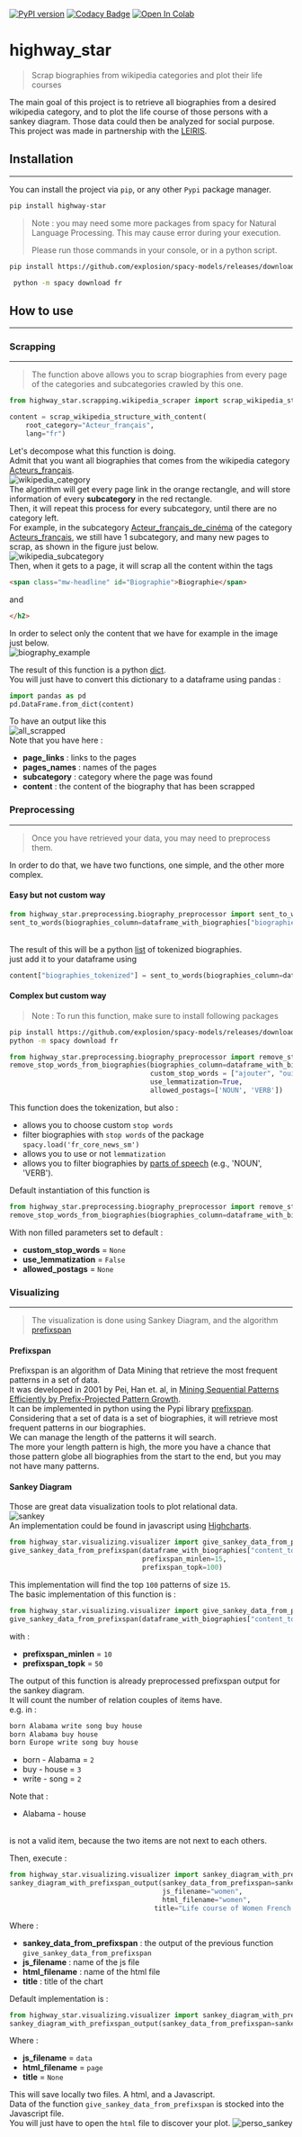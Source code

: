 [![PyPI version](https://badge.fury.io/py/highway-star.svg)](https://badge.fury.io/py/highway-star)
[![Codacy Badge](https://app.codacy.com/project/badge/Grade/6effb779e7c6484f911eca856e0d5075)](https://www.codacy.com/gh/matheo-daly/highway_star/dashboard?utm_source=github.com&amp;utm_medium=referral&amp;utm_content=matheo-daly/highway_star&amp;utm_campaign=Badge_Grade)
[![Open In Colab](https://colab.research.google.com/assets/colab-badge.svg)](https://colab.research.google.com/github/matheo-daly/deepbedmap/)
# highway_star
>Scrap biographies from wikipedia categories and plot their life courses

The main goal of this project is to retrieve all biographies from a desired wikipedia category, and to plot the life course of those persons 
with a sankey diagram. Those data could then be analyzed for social purpose. <br>
This project was made in partnership with the [LEIRIS](https://www.univ-montp3.fr/fr/<nolink>/toutes-les-unités-de-recherche/leiris-laboratoire-détudes-interdisciplinaires-sur).
## Installation

---
You can install the project via `pip`, or any other `Pypi` package manager.

```bash
pip install highway-star
```

>Note : you may need some more packages from spacy for Natural Language Processing. This may cause error during your execution.
>
>Please run those commands in your console, or in a python script. 

```bash 
pip install https://github.com/explosion/spacy-models/releases/download/fr_core_news_sm-2.0.0/fr_core_news_sm-2.0.0.tar.gz#egg=fr_core_news_sm==2.0.0
```
```bash 
 python -m spacy download fr
```

## How to use

---
### Scrapping

---

>The function above allows you to scrap biographies from every page of the categories and subcategories crawled by this one.
````python
from highway_star.scrapping.wikipedia_scraper import scrap_wikipedia_structure_with_content

content = scrap_wikipedia_structure_with_content(
    root_category="Acteur_français",
    lang="fr")
````
Let's decompose what this function is doing. <br>
Admit that you want all biographies that comes from the wikipedia category [Acteurs_français](https://fr.wikipedia.org/wiki/Catégorie:Acteur_français). <br>
![wikipedia_category](img/category_wikipedia.png) <br>
The algorithm will get every page link in the orange rectangle, and will store information of every **subcategory** in the red rectangle.<br>
Then, it will repeat this process for every subcategory, until there are no category left. <br>
For example, in the subcategory [Acteur_français_de_cinéma](https://fr.wikipedia.org/wiki/Catégorie:Acteur_français_de_cinéma) of the category [Acteurs_français](https://fr.wikipedia.org/wiki/Catégorie:Acteur_français), 
we still have 1 subcategory, and many new pages to scrap, as shown in the figure just below. <br>
![wikipedia_subcategory](img/subcategory_wikipedia.png) <br>
Then, when it gets to a page, it will scrap all the content within the tags
````html
<span class="mw-headline" id="Biographie">Biographie</span>
````
and 
````html
</h2>
````
In order to select only the content that we have for example in the image just below. <br>
![biography_example](img/biography.png)
<br>

The result of this function is a python [dict](https://www.w3schools.com/python/python_dictionaries.asp).
<br> You will just have to convert this dictionary to a dataframe using pandas : 
````python
import pandas as pd
pd.DataFrame.from_dict(content)
````
To have an output like this <br>
![all_scrapped](img/all_scrapped.png)
<br>
Note that you have here :

*   **page_links** : links to the pages
*   **pages_names** : names of the pages
*   **subcategory** : category where the page was found
*   **content** : the content of the biography that has been scrapped

### Preprocessing

___
>Once you have retrieved your data, you may need to preprocess them. 

In order to do that, we have two functions, one simple, and the other more complex. <br>
#### Easy but not custom way
````python
from highway_star.preprocessing.biography_preprocessor import sent_to_words
sent_to_words(biographies_column=dataframe_with_biographies["biographies"])
````
<br>The result of this will be a python [list](https://www.w3schools.com/python/python_lists.asp) of tokenized biographies.
<br>just add it to your dataframe using
````python
content["biographies_tokenized"] = sent_to_words(biographies_column=dataframe_with_biographies["biographies"])
````
#### Complex but custom way

>Note : To run this function, make sure to install following packages

````bash
pip install https://github.com/explosion/spacy-models/releases/download/fr_core_news_sm-2.0.0/fr_core_news_sm-2.0.0.tar.gz#egg=fr_core_news_sm==2.0.0
python -m spacy download fr
````
````python
from highway_star.preprocessing.biography_preprocessor import remove_stop_words_from_biographies
remove_stop_words_from_biographies(biographies_column=dataframe_with_biographies["biographies"], 
                                   custom_stop_words = ["ajouter", "oui", "être", "avoir"],
                                   use_lemmatization=True,
                                   allowed_postags=['NOUN', 'VERB'])
````
This function does the tokenization, but also : 
*   allows you to choose custom `stop words`
*   filter biographies with `stop words` of the package ```spacy.load('fr_core_news_sm')```
*   allows you to use or not `lemmatization`
*   allows you to filter biographies by [parts of speech](https://en.wikipedia.org/wiki/Part_of_speech) (e.g., 'NOUN', 'VERB').

Default instantiation of this function is 
````python
from highway_star.preprocessing.biography_preprocessor import remove_stop_words_from_biographies
remove_stop_words_from_biographies(biographies_column=dataframe_with_biographies["biographies"])
````
With non filled parameters set to default : 
*   **custom_stop_words** = `None`
*   **use_lemmatization** = `False`
*   **allowed_postags** = `None`

### Visualizing

___

>The visualization is done using Sankey Diagram, and the algorithm [prefixspan](https://pypi.org/project/prefixspan/)
#### Prefixspan
Prefixspan is an algorithm of Data Mining that retrieve the most frequent patterns in a set of data. <br>
It was developed in 2001 by Pei, Han et. al, in [Mining Sequential Patterns Efficiently by Prefix-Projected Pattern Growth](http://hanj.cs.illinois.edu/pdf/span01.pdf). <br>
It can be implemented in python using the Pypi library [prefixspan](https://pypi.org/project/prefixspan/). <br>
Considering that a set of data is a set of biographies, it will retrieve most frequent patterns in our biographies. <br>
We can manage the length of the patterns it will search.<br>
The more your length pattern is high, the more you have a chance that those pattern globe all biographies from the start to the end, but you may not have many patterns.
#### Sankey Diagram
Those are great data visualization tools to plot relational data. <br>
![sankey](img/sankey.png)
<br>
An implementation could be found in javascript using [Highcharts](https://www.highcharts.com/demo/sankey-diagram). <br>

````python
from highway_star.visualizing.visualizer import give_sankey_data_from_prefixspan
give_sankey_data_from_prefixspan(dataframe_with_biographies["content_tokenized"],
                                 prefixspan_minlen=15,
                                 prefixspan_topk=100)
````
This implementation will find the top `100` patterns of size `15`.
<br>
The basic implementation of this function is : 
````python
from highway_star.visualizing.visualizer import give_sankey_data_from_prefixspan
give_sankey_data_from_prefixspan(dataframe_with_biographies["content_tokenized"])
````
with : 
*   **prefixspan_minlen** = `10`
*   **prefixspan_topk** = `50`

The output of this function is already preprocessed prefixspan output for the sankey diagram. <br>
It will count the number of relation couples of items have. <br>
e.g. in : 
````html
born Alabama write song buy house
born Alabama buy house
born Europe write song buy house
````
*   born - Alabama = ``2``
*   buy - house = ``3``
*   write - song = ``2``
   
Note that :
*   Alabama - house 

<br>is not a valid item, because the two items are not next to each others.<br>

Then, execute : 
````python
from highway_star.visualizing.visualizer import sankey_diagram_with_prefixspan_output
sankey_diagram_with_prefixspan_output(sankey_data_from_prefixspan=sankey_data_from_prefixspan, 
                                      js_filename="women", 
                                      html_filename="women",
                                    title="Life course of Women French Actress")
````
Where : 
*   **sankey_data_from_prefixspan** : the output of the previous function ``give_sankey_data_from_prefixspan``
*   **js_filename** : name of the js file
*   **html_filename** : name of the html file
*   **title** : title of the chart

Default implementation is : 

````python
from highway_star.visualizing.visualizer import sankey_diagram_with_prefixspan_output
sankey_diagram_with_prefixspan_output(sankey_data_from_prefixspan=sankey_data_from_prefixspan)
````

Where : 
*   **js_filename** = ``data``
*   **html_filename** = ``page``
*   **title** =  ``None``

This will save locally two files. A html, and a Javascript. <br>
Data of the function ``give_sankey_data_from_prefixspan`` is stocked into the Javascript file. <br>
You will just have to open the ``html`` file to discover your plot.
![perso_sankey](img/perso_sankey.png)
